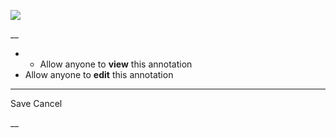 ![](https://bat.bing.com/action/0?ti=56018282&Ver=2&mid=6dad8ab2-743d-4634-b9b1-45eae2c5352b&sid=201ffde0635411ee902411d77b750559&vid=20202bf0635411ee9ac03f2e618b0b9f&vids=0&msclkid=N&pi=0&lg=en-US&sw=800&sh=600&sc=24&nwd=1&tl=Shortform%20%7C%20Book&p=https%3A%2F%2Fwww.shortform.com%2Fapp%2Fbook%2Fa-mind-for-numbers%2Fpart-3&r=&lt=392&evt=pageLoad&sv=1&rn=84371)

__

  *   * Allow anyone to **view** this annotation
  * Allow anyone to **edit** this annotation



* * *

Save Cancel

__



